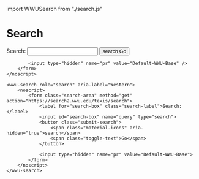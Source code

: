 import WWUSearch from "./search.js"

# Search

<wwu-search role="search" aria-label="Western">
    <noscript>
        <form class="search-area" method="get" action="https://search2.wwu.edu/texis/search/">
            <label for="search-box" class="search-label">Search:</label>
            <input id="search-box" name="query" type="search" />
            <button class="submit-search">
                <span class="material-icons" aria-hidden="true">search</span>
                <span class="toggle-text">Go</span>
            </button>
            
            <input type="hidden" name="pr" value="Default-WWU-Base" />
        </form>
    </noscript>
</wwu-search>

```
<wwu-search role="search" aria-label="Western">
    <noscript>
        <form class="search-area" method="get" action="https://search2.wwu.edu/texis/search">
            <label for="search-box" class="search-label">Search:</label>
            <input id="search-box" name="query" type="search">
            <button class="submit-search">
                <span class="material-icons" aria-hidden="true">search</span>
                <span class="toggle-text">Go</span>
            </button>
            
            <input type="hidden" name="pr" value="Default-WWU-Base">
        </form>
    </noscript>
</wwu-search>
```
